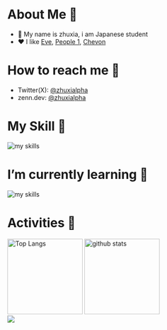 # About Me 🤔
- 🎐 My name is zhuxia, i am Japanese student
- ❤ I like [Eve](https://www.youtube.com/@ooo0eve0ooo), [People 1](https://www.youtube.com/@PEOPLE1), [Chevon](https://www.youtube.com/@chevon_official)
# How to reach me 🤔
- Twitter(X): [@zhuxialpha](https://twitter.com/zhuxialpha)
- zenn.dev: [@zhuxialpha](https://zenn.dev/zhuxialpha)
# My Skill 🤔
<img alt="my skills" src="https://skillicons.dev/icons?theme=dark&perline=7&i=html,css,js,python,sqlite,firebase,cloudflare" /><br>
# I’m currently learning 🤔
<img alt="my skills" src="https://skillicons.dev/icons?theme=dark&perline=7&i=ts,react,php,dart,flutter" /><br>
# Activities 🤔
<div align="left"> 
  <img alt="Top Langs" height="170px" src="https://github-readme-stats.vercel.app/api?username=zhuxia26&theme=vue-dark&layout=compact" />
  <img alt="github stats" height="170px" src="https://github-readme-stats.vercel.app/api/top-langs/?username=zhuxia26&theme=vue-dark&layout=compact" />
</div>
<div align="left">
  <img src="https://komarev.com/ghpvc/?username=zhuxia26" />
</div>


<!---
zhuxiadev/zhuxiadev is a ✨ special ✨ repository because its `README.md` (this file) appears on your GitHub profile.
You can click the Preview link to take a look at your changes.
--->
